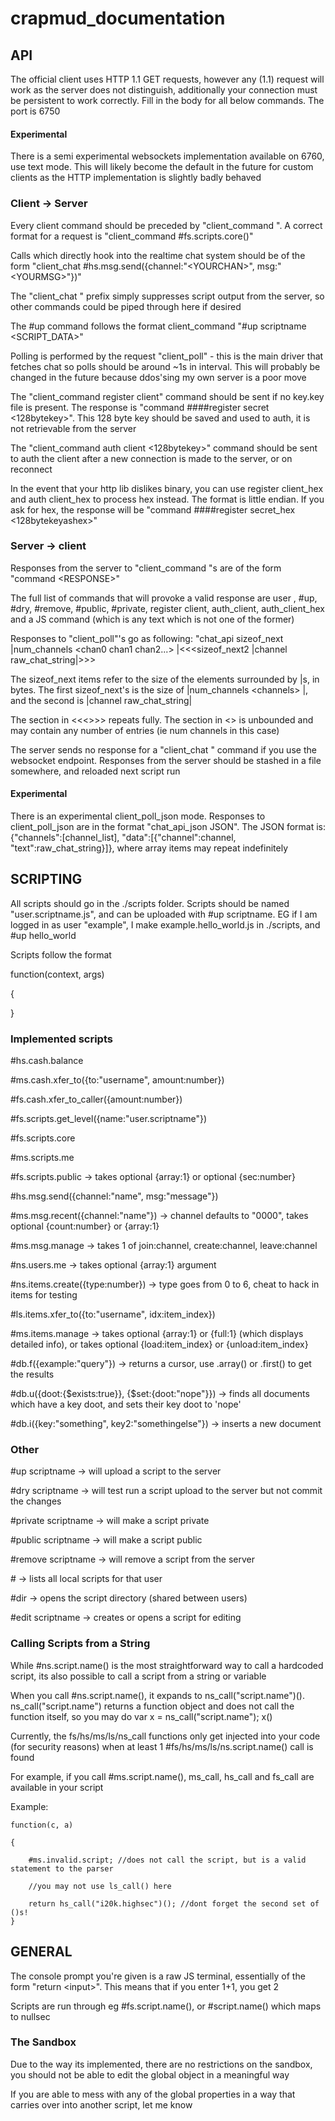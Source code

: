 # crapmud_documentation

## API

The official client uses HTTP 1.1 GET requests, however any (1.1) request will work as the server does not distinguish, additionally your connection must be persistent to work correctly. Fill in the body for all below commands. The port is 6750

#### Experimental

There is a semi experimental websockets implementation available on 6760, use text mode. This will likely become the default in the future for custom clients as the HTTP implementation is slightly badly behaved

### Client -> Server

Every client command should be preceded by "client_command ". A correct format for a request is "client_command #fs.scripts.core()"

Calls which directly hook into the realtime chat system should be of the form "client_chat #hs.msg.send({channel:"\<YOURCHAN\>", msg:"\<YOURMSG\>"})"

The "client_chat " prefix simply suppresses script output from the server, so other commands could be piped through here if desired

The #up command follows the format client_command "#up scriptname \<SCRIPT_DATA\>"

Polling is performed by the request "client_poll" - this is the main driver that fetches chat so polls should be around ~1s in interval. This will probably be changed in the future because ddos'sing my own server is a poor move

The "client_command register client" command should be sent if no key.key file is present. The response is "command ####register secret <128bytekey>". This 128 byte key should be saved and used to auth, it is not retrievable from the server

The "client_command auth client <128bytekey>" command should be sent to auth the client after a new connection is made to the server, or on reconnect

In the event that your http lib dislikes binary, you can use register client_hex and auth client_hex to process hex instead. The format is little endian. If you ask for hex, the response will be "command ####register secret_hex <128bytekeyashex>"

### Server -> client

Responses from the server to "client_command "s are of the form "command \<RESPONSE\>"

The full list of commands that will provoke a valid response are user <username>, #up, #dry, #remove, #public, #private, register client, auth_client, auth_client_hex and a JS command (which is any text which is not one of the former)

Responses to "client_poll"'s go as following: "chat_api sizeof_next |num_channels \<chan0 chan1 chan2...\> |<<<sizeof_next2  |channel raw_chat_string|>>>

The sizeof_next items refer to the size of the elements surrounded by |s, in bytes. The first sizeof_next's is the size of |num_channels \<channels\> |, and the second is |channel raw_chat_string|

The section in <<<>>> repeats fully. The section in \<\> is unbounded and may contain any number of entries (ie num channels in this case)

The server sends no response for a "client_chat " command if you use the websocket endpoint. Responses from the server should be stashed in a file somewhere, and reloaded next script run

#### Experimental

There is an experimental client_poll_json mode. Responses to client_poll_json are in the format "chat_api_json JSON". The JSON format is: {"channels":[channel_list], "data":[{"channel":channel, "text":raw_chat_string}]}, where array items may repeat indefinitely

## SCRIPTING

All scripts should go in the ./scripts folder. Scripts should be named "user.scriptname.js", and can be uploaded with #up scriptname. EG if I am logged in as user "example", I make example.hello_world.js in ./scripts, and #up hello_world

Scripts follow the format

function(context, args)

{
	
	
	
}

### Implemented scripts

\#hs.cash.balance

\#ms.cash.xfer_to({to:"username", amount:number})

\#fs.cash.xfer_to_caller({amount:number})

\#fs.scripts.get_level({name:"user.scriptname"})

\#fs.scripts.core

\#ms.scripts.me

\#fs.scripts.public -> takes optional {array:1} or optional {sec:number}

\#hs.msg.send({channel:"name", msg:"message"})

\#ms.msg.recent({channel:"name"}) -> channel defaults to "0000", takes optional {count:number} or {array:1}

\#ms.msg.manage -> takes 1 of join:channel, create:channel, leave:channel

\#ns.users.me -> takes optional {array:1} argument

\#ns.items.create({type:number}) -> type goes from 0 to 6, cheat to hack in items for testing

\#ls.items.xfer_to({to:"username", idx:item_index})

\#ms.items.manage -> takes optional {array:1} or {full:1} (which displays detailed info), or takes optional {load:item_index} or {unload:item_index} 

\#db.f({example:"query"}) -> returns a cursor, use .array() or .first() to get the results

\#db.u({doot:{$exists:true}}, {$set:{doot:"nope"}}) -> finds all documents which have a key doot, and sets their key doot to 'nope'

\#db.i({key:"something", key2:"somethingelse"}) -> inserts a new document

### Other

#up scriptname -> will upload a script to the server

#dry scriptname -> will test run a script upload to the server but not commit the changes

#private scriptname -> will make a script private

#public scriptname -> will make a script public

#remove scriptname -> will remove a script from the server

\# -> lists all local scripts for that user

\#dir -> opens the script directory (shared between users)

\#edit scriptname -> creates or opens a script for editing

### Calling Scripts from a String

While \#ns.script.name() is the most straightforward way to call a hardcoded script, its also possible to call a script from a string or variable

When you call \#ns.script.name(), it expands to ns_call("script.name")(). ns_call("script.name") returns a function object and does not call the function itself, so you may do var x = ns_call("script.name"); x()

Currently, the fs/hs/ms/ls/ns_call functions only get injected into your code (for security reasons) when at least 1 \#fs/hs/ms/ls/ns.script.name() call is found

For example, if you call \#ms.script.name(), ms_call, hs_call and fs_call are available in your script

Example:

	function(c, a)

	{

		#ms.invalid.script; //does not call the script, but is a valid statement to the parser
	
		//you may not use ls_call() here
	
		return hs_call("i20k.highsec")(); //dont forget the second set of ()s!
	}

## GENERAL

The console prompt you're given is a raw JS terminal, essentially of the form "return \<input\>". This means that if you enter 1+1, you get 2

Scripts are run through eg #fs.script.name(), or #script.name() which maps to nullsec

### The Sandbox

Due to the way its implemented, there are no restrictions on the sandbox, you should not be able to edit the global object in a meaningful way

If you are able to mess with any of the global properties in a way that carries over into another script, let me know